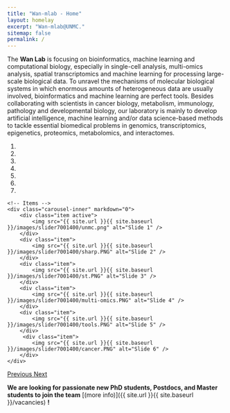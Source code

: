 ```yaml
---
title: "Wan-mlab - Home"
layout: homelay
excerpt: "Wan-mlab@UNMC."
sitemap: false
permalink: /
---
```


The **Wan Lab** is focusing on bioinformatics, machine learning and computational biology, especially in single-cell analysis, multi-omics analysis, spatial transcriptomics and machine learning for processing large-scale biological data. To unravel the mechanisms of molecular biological systems in which enormous amounts of heterogeneous data are usually involved, bioinformatics and machine learning are perfect tools. Besides collaborating with scientists in cancer biology, metabolism, immunology, pathology and developmental biology, our laboratory is mainly to develop artificial intelligence, machine learning and/or data science-based methods to tackle essential biomedical problems in genomics, transcriptomics, epigenetics, proteomics, metabolomics, and interactomes.


<div markdown="0" id="carousel" class="carousel slide" data-ride="carousel" data-interval="4000" data-pause="hover" >
    <!-- Menu -->
    <ol class="carousel-indicators">
        <li data-target="#carousel" data-slide-to="0" class="active"></li>
        <li data-target="#carousel" data-slide-to="1"></li>
        <li data-target="#carousel" data-slide-to="2"></li>
        <li data-target="#carousel" data-slide-to="3"></li>
        <li data-target="#carousel" data-slide-to="4"></li>
        <li data-target="#carousel" data-slide-to="5"></li>
        <li data-target="#carousel" data-slide-to="6"></li>
    </ol>

    <!-- Items -->
    <div class="carousel-inner" markdown="0">
        <div class="item active">
            <img src="{{ site.url }}{{ site.baseurl }}/images/slider7001400/unmc.png" alt="Slide 1" />
        </div>
        <div class="item">
            <img src="{{ site.url }}{{ site.baseurl }}/images/slider7001400/sharp.PNG" alt="Slide 2" />
        </div>
        <div class="item">
            <img src="{{ site.url }}{{ site.baseurl }}/images/slider7001400/st.PNG" alt="Slide 3" />
        </div>
        <div class="item">
            <img src="{{ site.url }}{{ site.baseurl }}/images/slider7001400/multi-omics.PNG" alt="Slide 4" />
        </div>
        <div class="item">
            <img src="{{ site.url }}{{ site.baseurl }}/images/slider7001400/tools.PNG" alt="Slide 5" />
        </div>       
         <div class="item">
            <img src="{{ site.url }}{{ site.baseurl }}/images/slider7001400/cancer.PNG" alt="Slide 6" />
        </div>
    </div>
  <a class="left carousel-control" href="#carousel" role="button" data-slide="prev">
    <span class="glyphicon glyphicon-chevron-left" aria-hidden="true"></span>
    <span class="sr-only">Previous</span>
  </a>
  <a class="right carousel-control" href="#carousel" role="button" data-slide="next">
    <span class="glyphicon glyphicon-chevron-right" aria-hidden="true"></span>
    <span class="sr-only">Next</span>
  </a>
</div>





 **We are  looking for passionate new PhD students, Postdocs, and Master students to join the team** [(more info)]({{ site.url }}{{ site.baseurl }}/vacancies) **!**


